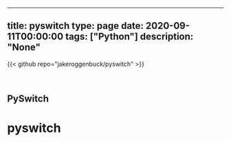 
---
title: pyswitch
type: page
date: 2020-09-11T00:00:00
tags: ["Python"]
description: "None"
---

{{< github repo="jakeroggenbuck/pyswitch" >}}

<br>

## PySwitch
# pyswitch
